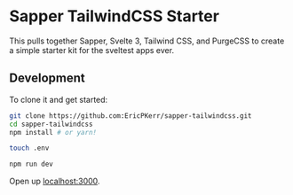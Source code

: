 # Sapper TailwindCSS Starter

This pulls together Sapper, Svelte 3, Tailwind CSS, and PurgeCSS to create a simple starter kit for the sveltest apps ever.

## Development

To clone it and get started:

```bash
git clone https://github.com:EricPKerr/sapper-tailwindcss.git
cd sapper-tailwindcss
npm install # or yarn!

touch .env

npm run dev
```

Open up [localhost:3000](http://localhost:3000).
